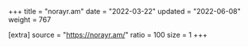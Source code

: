 +++
title = "norayr.am"
date = "2022-03-22"
updated = "2022-06-08"
weight = 767

[extra]
source = "https://norayr.am/"
ratio = 100
size = 1
+++
